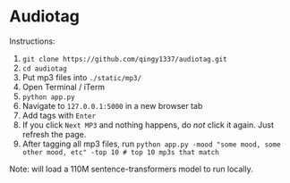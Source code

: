 # Audiotag

Instructions:

1. `git clone https://github.com/qingy1337/audiotag.git`
2. `cd audiotag`
3. Put mp3 files into `./static/mp3/`
4. Open Terminal / iTerm
5. `python app.py`
6. Navigate to `127.0.0.1:5000` in a new browser tab
7. Add tags with `Enter`
8. If you click `Next MP3` and nothing happens, do *not* click it again. Just refresh the page.
9. After tagging all mp3 files, run `python app.py -mood "some mood, some other mood, etc" -top 10 # top 10 mp3s that match`

Note: will load a 110M sentence-transformers model to run locally.
